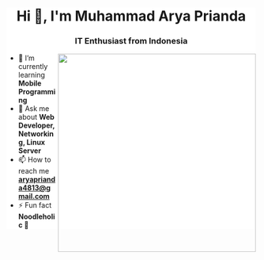 <div class="div" style="background-color: white">
  <h1 align="center">Hi 👋, I'm Muhammad Arya Prianda</h1>
  <h3 align="center">IT Enthusiast from Indonesia</h3>

  <img
    align="right"
    width="400"
    src="https://i.pinimg.com/originals/e1/f3/41/e1f3413bf5036045713341394f617225.gif"
  />

  - 🌱 I’m currently learning **Mobile Programming** 
  - 💬 Ask me about **Web Developer, Networking, Linux Server** 
  - 📫 How to reach me **aryaprianda4813@gmail.com** 
  - ⚡ Fun fact **Noodleholic 🍜**


